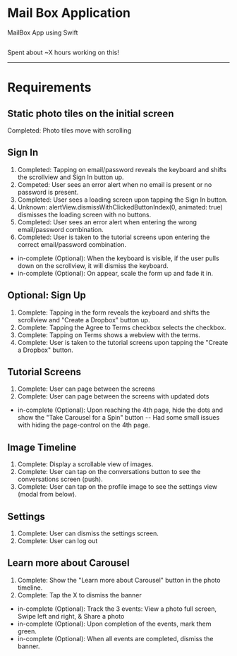 # Mail Box Application

MailBox App using Swift

<img src="" />


Spent about ~X hours working on this! 

---

# Requirements

## Static photo tiles on the initial screen
Completed: Photo tiles move with scrolling

## Sign In
1. Completed: Tapping on email/password reveals the keyboard and shifts the scrollview and Sign In button up.
2. Competed: User sees an error alert when no email is present or no password is present.
3. Completed: User sees a loading screen upon tapping the Sign In button.
4. Unknown: alertView.dismissWithClickedButtonIndex(0, animated: true) dismisses the loading screen with no buttons.
5. Completed: User sees an error alert when entering the wrong email/password combination.
6. Completed: User is taken to the tutorial screens upon entering the correct email/password combination.
* in-complete (Optional): When the keyboard is visible, if the user pulls down on the scrollview, it will dismiss the keyboard. 
* in-complete (Optional): On appear, scale the form up and fade it in.

## Optional: Sign Up
1. Complete: Tapping in the form reveals the keyboard and shifts the scrollview and "Create a Dropbox" button up.
2. Complete: Tapping the Agree to Terms checkbox selects the checkbox.
3. Complete: Tapping on Terms shows a webview with the terms.
4. Complete: User is taken to the tutorial screens upon tapping the "Create a Dropbox" button.

## Tutorial Screens
1. Complete: User can page between the screens
2. Complete: User can page between the screens with updated dots
* in-complete (Optional): Upon reaching the 4th page, hide the dots and show the "Take Carousel for a Spin" button -- Had some small issues with hiding the page-control on the 4th page.

## Image Timeline
1. Complete: Display a scrollable view of images.
2. Complete: User can tap on the conversations button to see the conversations screen (push).
3. Complete: User can tap on the profile image to see the settings view (modal from below).

## Settings
1. Complete: User can dismiss the settings screen.
2. Complete: User can log out

## Learn more about Carousel
1. Complete: Show the "Learn more about Carousel" button in the photo timeline.
2. Complete: Tap the X to dismiss the banner
* in-complete (Optional): Track the 3 events: View a photo full screen, Swipe left and right, & Share a photo 
* in-complete (Optional): Upon completion of the events, mark them green. 
* in-complete (Optional): When all events are completed, dismiss the banner.
